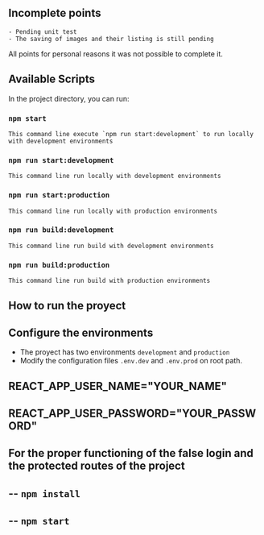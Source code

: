 ## Incomplete points

    - Pending unit test
    - The saving of images and their listing is still pending

All points for personal reasons it was not possible to complete it.

## Available Scripts

In the project directory, you can run:

### `npm start`

    This command line execute `npm run start:development` to run locally with development environments

### `npm run start:development`

    This command line run locally with development environments

### `npm run start:production`

    This command line run locally with production environments

### `npm run build:development`

    This command line run build with development environments

### `npm run build:production`

    This command line run build with production environments

## How to run the proyect

## Configure the environments

- The proyect has two environments `development` and `production`
- Modify the configuration files `.env.dev` and `.env.prod` on root path.

## REACT_APP_USER_NAME="YOUR_NAME"

## REACT_APP_USER_PASSWORD="YOUR_PASSWORD"

## For the proper functioning of the false login and the protected routes of the project

## -- `npm install`

## -- `npm start`
